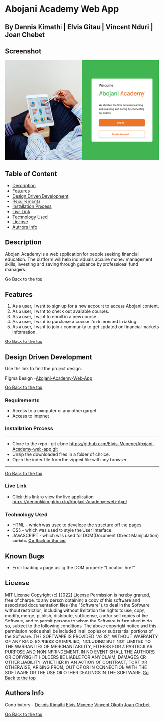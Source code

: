 # Abojani Academy Web App
## By Dennis Kimathi | Elvis Gitau | Vincent Nduri | Joan Chebet

## Screenshot
 ![image](./assets/images/Welcome-screen.png)

 ## Table of Content
 - [Description](#description)
 - [Features](#features)
 - [Design Driven Development](#Design-Driven-Development)
 - [Requirements](#requirements)
 - [Installation Process](#installation-Process)
 - [Live Link](#Live-Link)
 - [Technology  Used](#technology-Used)
 - [License](#license)
 - [Authors Info](#Authors-Info)


## Description
<p>Abojani Academy is a web application for people seeking financial education. The platform will help individuals acquire money management skills, investing and saving through guidance by professional fund managers. </p>

[Go Back to the top](#Abojani-Academy-Web-app)
## Features
1. As a user, I want to sign up for a new account to access Abojani content.
2. As a user, I want to check out available courses.
3. As a user, I want to enroll in a new course.
4. As a user, I want to purchase a course i'm interested in taking.
5. As a user, I want to join a community to get updated on financial markets information.

[Go Back to the top](#Abojani-Academy-Web-app)

## Design Driven Development

Use the link to find the project design.

Figma Design -[Abojani-Academy-Web-App](https://www.figma.com/file/1N6HTLvCM3swkoVisATK3q/Abojani-Academy-Design-team-library?node-id=706%3A21)

[Go Back to the top](#Abojani-Academy-Web-app)

 ###  Requirements
 * Access to  a computer or any other garget
 * Access to internet

 ### Installation Process
 ****
* Clone to the repo : git clone https://github.com/Elvis-Munene/Abojani-Academy-web-app.git
* Unzip the downloaded files in a folder of choice.
* Open the index file from the zipped file with any browser.
 ****
 [Go Back to the top](#abojani-academy-web-app)

### Live Link
- Click this link to view the live application https://dennohkim.github.io/Abojani-Academy-web-App/

### Technology  Used
* HTML - which was used to develope the structure off the pages.
* CSS - which was used to style the User Interface.
* JAVASCRIPT - which was used for DOM(Document Object Manipulation) scripts.
[Go Back to the top](#Abojani-Academy-Web-app)

## Known Bugs
* Error loading a page using the DOM property "Location.href"

## License
MIT License
Copyright (c) [2022] [License](LICENSE.txt)
Permission is hereby granted, free of charge, to any person obtaining a copy
of this software and associated documentation files (the "Software"), to deal
in the Software without restriction, including without limitation the rights
to use, copy, modify, merge, publish, distribute, sublicense, and/or sell
copies of the Software, and to permit persons to whom the Software is
furnished to do so, subject to the following conditions:
The above copyright notice and this permission notice shall be included in all
copies or substantial portions of the Software.
THE SOFTWARE IS PROVIDED "AS IS", WITHOUT WARRANTY OF ANY KIND, EXPRESS OR
IMPLIED, INCLUDING BUT NOT LIMITED TO THE WARRANTIES OF MERCHANTABILITY,
FITNESS FOR A PARTICULAR PURPOSE AND NONINFRINGEMENT. IN NO EVENT SHALL THE
AUTHORS OR COPYRIGHT HOLDERS BE LIABLE FOR ANY CLAIM, DAMAGES OR OTHER
LIABILITY, WHETHER IN AN ACTION OF CONTRACT, TORT OR OTHERWISE, ARISING FROM,
OUT OF OR IN CONNECTION WITH THE SOFTWARE OR THE USE OR OTHER DEALINGS IN THE
SOFTWARE.
[Go Back to the top](#Abojani-Academy-web-app)

## Authors Info
Contributors - [Dennis Kimathi](https://github.com/DennohKim)
[Elvis Munene](https://github.com/Elvis-Munene)
[Vincent Okoth](https://github.com/ndurivin)
[Joan Chebet](https://github.com/JOANCHEBET)

[Go Back to the top](#Abojani-Academy-web-app)
